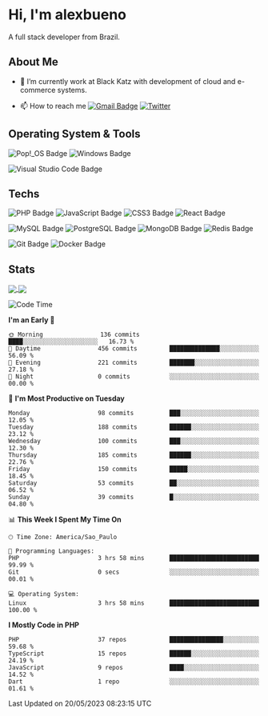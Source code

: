 # Hi, I'm alexbueno

A full stack developer from Brazil.

## About Me

- 🌱 I’m currently work at Black Katz with development of cloud and e-commerce systems.

- 📫 How to reach me [![Gmail Badge](https://img.shields.io/badge/-gmail-c14438?style=for-the-badge&logo=Gmail&logoColor=ffffff)](mailto:alexsandrofbueno@gmail.com) [![Twitter](https://img.shields.io/badge/twitter-1DA1F2.svg?style=for-the-badge&logo=twitter&logoColor=ffffff)](https://twitter.com/Alex_Bueno_7)

## Operating System & Tools

![Pop!_OS Badge](https://img.shields.io/badge/Pop!__OS-48B9C7?logo=popos&logoColor=fff&style=flat)
![Windows Badge](https://img.shields.io/badge/Windows-0078D6?logo=windows&logoColor=fff&style=flat)

![Visual Studio Code Badge](https://img.shields.io/badge/Visual%20Studio%20Code-007ACC?logo=visualstudiocode&logoColor=fff&style=flat)

## Techs

![PHP Badge](https://img.shields.io/badge/PHP-777BB4?logo=php&logoColor=fff&style=flat)
![JavaScript Badge](https://img.shields.io/badge/JavaScript-F7DF1E?logo=javascript&logoColor=000&style=flat)
![CSS3 Badge](https://img.shields.io/badge/CSS3-1572B6?logo=css3&logoColor=fff&style=flat)
![React Badge](https://img.shields.io/badge/React-61DAFB?logo=react&logoColor=000&style=flat)

![MySQL Badge](https://img.shields.io/badge/MySQL-4479A1?logo=mysql&logoColor=fff&style=flat)
![PostgreSQL Badge](https://img.shields.io/badge/PostgreSQL-4169E1?logo=postgresql&logoColor=fff&style=flat)
![MongoDB Badge](https://img.shields.io/badge/MongoDB-47A248?logo=mongodb&logoColor=fff&style=flat)
![Redis Badge](https://img.shields.io/badge/Redis-DC382D?logo=redis&logoColor=fff&style=flat)

![Git Badge](https://img.shields.io/badge/Git-F05032?logo=git&logoColor=fff&style=flat)
![Docker Badge](https://img.shields.io/badge/Docker-2496ED?logo=docker&logoColor=fff&style=flat)


## Stats

<a href="https://github.com/anuraghazra/github-readme-stats">
  <img align="center" src="https://github-readme-stats.vercel.app/api?username=alexbueno7&hide=contribs,prs&show_icons=true&theme=radical" />
</a>
<a href="https://github.com/anuraghazra/convoychat">
  <img align="center" src="https://github-readme-stats.vercel.app/api/top-langs/?username=alexbueno7" />
</a>

<!--START_SECTION:waka-->
![Code Time](http://img.shields.io/badge/Code%20Time-742%20hrs%2047%20mins-blue)

**I'm an Early 🐤** 

```text
🌞 Morning                136 commits         ████░░░░░░░░░░░░░░░░░░░░░   16.73 % 
🌆 Daytime                456 commits         ██████████████░░░░░░░░░░░   56.09 % 
🌃 Evening                221 commits         ███████░░░░░░░░░░░░░░░░░░   27.18 % 
🌙 Night                  0 commits           ░░░░░░░░░░░░░░░░░░░░░░░░░   00.00 % 
```
📅 **I'm Most Productive on Tuesday** 

```text
Monday                   98 commits          ███░░░░░░░░░░░░░░░░░░░░░░   12.05 % 
Tuesday                  188 commits         ██████░░░░░░░░░░░░░░░░░░░   23.12 % 
Wednesday                100 commits         ███░░░░░░░░░░░░░░░░░░░░░░   12.30 % 
Thursday                 185 commits         ██████░░░░░░░░░░░░░░░░░░░   22.76 % 
Friday                   150 commits         █████░░░░░░░░░░░░░░░░░░░░   18.45 % 
Saturday                 53 commits          ██░░░░░░░░░░░░░░░░░░░░░░░   06.52 % 
Sunday                   39 commits          █░░░░░░░░░░░░░░░░░░░░░░░░   04.80 % 
```


📊 **This Week I Spent My Time On** 

```text
🕑︎ Time Zone: America/Sao_Paulo

💬 Programming Languages: 
PHP                      3 hrs 58 mins       █████████████████████████   99.99 % 
Git                      0 secs              ░░░░░░░░░░░░░░░░░░░░░░░░░   00.01 % 

💻 Operating System: 
Linux                    3 hrs 58 mins       █████████████████████████   100.00 % 
```

**I Mostly Code in PHP** 

```text
PHP                      37 repos            ███████████████░░░░░░░░░░   59.68 % 
TypeScript               15 repos            ██████░░░░░░░░░░░░░░░░░░░   24.19 % 
JavaScript               9 repos             ████░░░░░░░░░░░░░░░░░░░░░   14.52 % 
Dart                     1 repo              ░░░░░░░░░░░░░░░░░░░░░░░░░   01.61 % 
```




 Last Updated on 20/05/2023 08:23:15 UTC
<!--END_SECTION:waka-->
